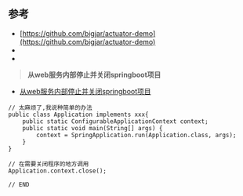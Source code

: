 ## 参考
- [https://github.com/bigjar/actuator-demo](https://github.com/bigjar/actuator-demo)
- []()
- []()

> **从web服务内部停止并关闭springboot项目** 
- [从web服务内部停止并关闭springboot项目](https://blog.csdn.net/jiewolf/article/details/78476537)

```
// 太麻烦了,我说种简单的办法
public class Application implements xxx{
	public static ConfigurableApplicationContext context;
	public static void main(String[] args) {
		context = SpringApplication.run(Application.class, args);
	}
}
 
// 在需要关闭程序的地方调用
Application.context.close();
 
// END
```